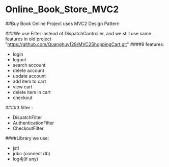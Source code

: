 # Online_Book_Store_MVC2
##Buy Book Online Project uses MVC2 Design Pattern

###We use Filter instead of DispatchController, and we still use same features in old project
"https://github.com/Quanghuy128/MVC2ShoppingCart.git"
####9 features: 
* login
* logout
* search account
* delete account
* update account
* add item to cart
* view cart
* delete item in cart
* checkout

####3 filter : 
* DispatchFilter
* AuthenticationFilter
* CheckoutFilter

####Library we use: 	
* jstl
* jdbc (connect db)
* log4j(if any)

